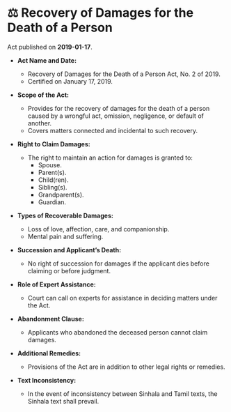 # ⚖️  Recovery of Damages for the Death of a Person

Act published on **2019-01-17**.

- **Act Name and Date:**
  - Recovery of Damages for the Death of a Person Act, No. 2 of 2019.
  - Certified on January 17, 2019.

- **Scope of the Act:**
  - Provides for the recovery of damages for the death of a person caused by a wrongful act, omission, negligence, or default of another.
  - Covers matters connected and incidental to such recovery.

- **Right to Claim Damages:**
  - The right to maintain an action for damages is granted to:
    - Spouse.
    - Parent(s).
    - Child(ren).
    - Sibling(s).
    - Grandparent(s).
    - Guardian.

- **Types of Recoverable Damages:**
  - Loss of love, affection, care, and companionship.
  - Mental pain and suffering.

- **Succession and Applicant’s Death:**
  - No right of succession for damages if the applicant dies before claiming or before judgment.

- **Role of Expert Assistance:**
  - Court can call on experts for assistance in deciding matters under the Act.

- **Abandonment Clause:**
  - Applicants who abandoned the deceased person cannot claim damages.

- **Additional Remedies:**
  - Provisions of the Act are in addition to other legal rights or remedies.

- **Text Inconsistency:**
  - In the event of inconsistency between Sinhala and Tamil texts, the Sinhala text shall prevail.
